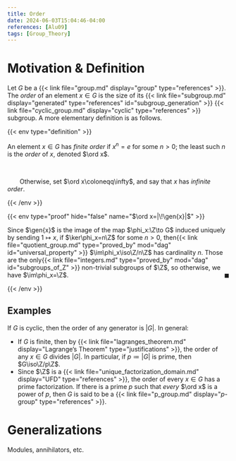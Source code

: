 ```yaml
---
title: Order
date: 2024-06-03T15:04:46-04:00
references: [Alu09]
tags: [Group_Theory]
---
```


# Motivation & Definition

Let $G$ be a {{< link file="group.md" display="group" type="references" >}}. The *order* of an element $x\in G$ is the size of its {{< link file="subgroup.md" display="generated" type="references" id="subgroup_generation" >}} {{< link file="cyclic_group.md" display="cyclic" type="references" >}} subgroup. A more elementary definition is as follows.

{{< env type="definition" >}}

An element $x\in G$ has *finite order* if $x^n=e$ for some $n>0$; the least such $n$ is the *order* of $x$, denoted $\ord x$.

<br>

&emsp;&emsp;Otherwise, set $\ord x\coloneqq\infty$, and say that $x$ has *infinite order*.

{{< /env >}}

{{< env type="proof" hide="false" name="$\ord x=|\!\gen{x}|$" >}}

Since $\gen{x}$ is the image of the map $\phi_x:\Z\to G$ induced uniquely by sending $1\mapsto x$, if $\ker\phi_x=n\Z$ for some $n>0$, then{{< link file="quotient_group.md" type="proved_by" mod="dag" id="universal_property" >}} $\im\phi_x\iso\Z/n\Z$ has cardinality $n$. Those are the only{{< link file="integers.md" type="proved_by" mod="dag" id="subgroups_of_Z" >}} non-trivial subgroups of $\Z$, so otherwise, we have $\im\phi_x=\Z$.<span style="float:right;">$\blacksquare$</span>

{{< /env >}}

<div class="space"></div>

## Examples

If $G$ is cyclic, then the order of any generator is $|G|$. In general:
* If $G$ is finite, then by {{< link file="lagranges_theorem.md" display="Lagrange’s Theorem" type="justifications" >}}, the order of any $x\in G$ divides $|G|$. In particular, if $p\coloneqq|G|$ is prime, then $G\iso\Z/p\Z$.
* Since $\Z$ is a {{< link file="unique_factorization_domain.md" display="UFD" type="references" >}}, the order of every $x\in G$ has a prime factorization. If there is a prime $p$ such that *every* $\ord x$ is a power of $p$, then $G$ is said to be a {{< link file="p_group.md" display="$p$-group" type="references" >}}.

# Generalizations

Modules, annihilators, etc.
